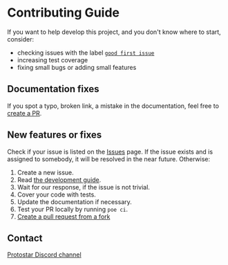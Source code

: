 # Contributing Guide

If you want to help develop this project, and you don't know where to start, consider:
- checking issues with the label [`good first issue`](https://github.com/software-mansion/protostar/labels/good%20first%20issue)
- increasing test coverage
- fixing small bugs or adding small features
## Documentation fixes
If you spot a typo, broken link, a mistake in the documentation, feel free to [create a PR](https://docs.github.com/en/pull-requests/collaborating-with-pull-requests/proposing-changes-to-your-work-with-pull-requests/creating-a-pull-request-from-a-fork).
## New features or fixes
Check if your issue is listed on the [Issues](https://github.com/software-mansion/protostar/issues) page. If the issue exists and is assigned to somebody, it will be resolved in the near future. Otherwise:
1. Create a new issue.
1. Read [the development guide](https://github.com/software-mansion/protostar#development).
1. Wait for our response, if the issue is not trivial.
1. Cover your code with tests.
1. Update the documentation if necessary.
1. Test your PR locally by running `poe ci`.
1. [Create a pull request from a fork](https://docs.github.com/en/pull-requests/collaborating-with-pull-requests/proposing-changes-to-your-work-with-pull-requests/creating-a-pull-request-from-a-fork)

## Contact
[Protostar Discord channel](https://discord.com/invite/QypNMzkHbc)
